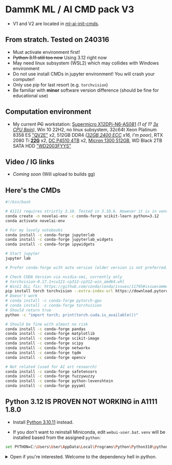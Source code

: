 # DammK ML / AI CMD pack V3 #

- V1 and V2 are located in [ml-ai-init-cmds](https://github.com/6DammK9/ml-ai-init-cmds).

## From stratch. Tested on 240316 ##

- Must activate environment first!
- ~~Python 3.11 still too new~~ Using 3.12 right now
- May need linux subsystem (WSL2) which may collides with Windows environment
- Do not use install CMDs in jupyter environment! You will crash your computer!
- Only use pip for last resort (e.g. `torchvision`)
- Be familiar with **minor** software version difference (should be fine for educational use)

## Computation environment ##

- My current ~~PC~~ workstation: [Supermicro X12DPi-N6-AS081](https://www.v2ex.com/t/907306) *(1 of 1? [3x CPU 8pin](https://www.chinafix.com/thread-1331197-1-1.html))*, Win 10 22H2, no linux subsystem, 32c64t Xeon Platinum 8358 ES ["QV2E"](https://www.ebay.com/itm/125887688097) x2, 512GB DDR4 *([32GB 2400 ECC](https://harddiskdirect.com/hp24d4r7d4mam-32-kingston-32gb-pc4-19200-ddr4-2400mhz-ecc-registered-cl17-rdimm-1-2v-dual-rank-memory-modules.html) x16, I'm poor)*, RTX 2080 Ti **[22G](https://www.ebay.com/itm/374465596451)** x2, [DC P4510 4TB](https://www.solidigm.com/products/data-center/d7/p4510.html#form=U.2%2015mm&cap=4%20TB) x2, [Micron 1300 512GB](https://www.storagereview.com/news/micron-1300-ssd-announced), WD Black 2TB SATA HDD ["WD2003FYYS"](https://www.disctech.com/Western-Digital-RE4-WD2003FYYS-2TB-Enterprise-SATA-Hard-Disk-Drives)

## Video / IG links ##

- *Coming soon* (Will upload to builds gg)

## Here's the CMDs ##

```bash
#!/bin/bash

# A1111 requires strictly 3.10. Tested in 3.10.6. However it is in venv so I ignore it haha.
conda create -n novelai-env -c conda-forge scikit-learn python=3.12
conda activate novelai-env

# For my lovely notebooks
conda install -c conda-forge jupyterlab
conda install -c conda-forge jupyterlab_widgets
conda install -c conda-forge ipywidgets

# Start jupyter
jupyter lab

# Prefer conda-forge with auto version (older version is not preferred)

# Check CUDA Version via nvidia-smi, currently only 
# torchvision-0.17.1+cu121-cp312-cp312-win_amd64.whl
# Win11 DLL fix: https://github.com/conda/conda/issues/11795#issuecomment-1340010125
pip install torch torchvision --extra-index-url https://download.pytorch.org/whl/cu121
# Doesn't work
# conda install -c conda-forge pytorch-gpu
# conda install -c conda-forge torchvision
# Should return true
python -c "import torch; print(torch.cuda.is_available())"

# Should be fine with almost no risk
conda install -c conda-forge pandas
conda install -c conda-forge matplotlib
conda install -c conda-forge scikit-image
conda install -c conda-forge scipy
conda install -c conda-forge networkx
conda install -c conda-forge tqdm
conda install -c conda-forge opencv

# Not related (used for AI art research)
conda install -c conda-forge safetensors
conda install -c conda-forge fuzzywuzzy
conda install -c conda-forge python-levenshtein
conda install -c conda-forge pyyaml
```

## Python 3.12 IS PROVEN NOT WORKING in A1111 1.8.0

- Install [Python 3.10.11](https://www.python.org/downloads/release/python-31011/) instead.

- If you don't want to reinstall Miniconda, edit `webui-user.bat`. `venv` will be installed based from the assigned `python`:

```bash
set PYTHON=C:\Users\User\AppData\Local\Programs\Python\Python310\python.exe
```

<details>
    <summary>Open if you're interested. Welcome to the dependency hell in python.</summary>

- As on 240316, it has trouble to install from fresh with python 3.12. Search and replace:

```py
torch_command = os.environ.get('TORCH_COMMAND', f"pip install torch==2.2.1 torchvision==0.17.1 --extra-index-url {torch_index_url}")
```

- Also it can't install `xformers` (under investigation)

- Direct running `webui-user.bat` will crash with strange cpp stacktrace. `pip install -r requirements.txt` will install a lot more libraries but crash when installing `transformers`. It is caused by specifying unsupported `transformers==4.30.2`. `pip install transformers` instead (will lead to `4.39.1`)

- Notice the changes in `requirements.txt`:

```txt
pytorch_lightning<2.0.0
transformers>=4.30.2
spandrel
```

```bash
# A1111 workarounds
pip install transformers
pip install -r requirements.txt

webui-user.bat
```

- Then edit `launch_utils.py` to bypass checking on original `requirements_versions.txt`:

```py
#L313
if packaging.version.parse(version_required) != packaging.version.parse(version_installed):
    print("Version mismatch", package, version_required, version_installed)
    continue
    #return False

#L425
if not requirements_met(requirements_file):
    print("Exit instead of pip install.")
    exit()
    run_pip(f"install -r \"{requirements_file}\"", "requirements")
    startup_timer.record("install requirements")
```

- Then increase logging in `webui-user.bat`:

```bash
set COMMANDLINE_ARGS=--loglevel=DEBUG --log-startup --no-half-vae --api --port=7860 --device-id=0
```

```log
  checks: done in 0.095s
  git version info: done in 0.095s
Python 3.12.1 | packaged by conda-forge | (main, Dec 23 2023, 07:53:56) [MSC v.1937 64 bit (AMD64)]
Version: v1.8.0
Commit hash: bef51aed032c0aaa5cfd80445bc4cf0d85b408b5
  torch GPU test: done in 3.670s
  clone repositores: done in 0.266s
Version mismatch GitPython 3.1.32 3.1.42
Version mismatch Pillow 9.5.0 10.2.0
Version mismatch accelerate 0.21.0 0.28.0
Version mismatch blendmodes 2022 2024.1.1
Version mismatch einops 0.4.1 0.7.0
Version mismatch fastapi 0.94.0 0.110.0
Version mismatch httpcore 0.15 1.0.4
Version mismatch jsonmerge 1.8.0 1.9.2
Version mismatch kornia 0.6.7 0.7.2
Version mismatch lark 1.1.2 1.1.9
Version mismatch numpy 1.26.2 1.26.4
Version mismatch omegaconf 2.2.3 2.3.0
Version mismatch open-clip-torch 2.20.0 2.7.0
Version mismatch psutil 5.9.5 5.9.8
Version mismatch pytorch_lightning 1.9.4 2.2.1
Version mismatch scikit-image 0.21.0 0.22.0
Version mismatch spandrel 0.1.6 0.3.1
Version mismatch transformers 4.30.2 4.39.1
Version mismatch httpx 0.24.1 0.27.0
    run extensions installers:
2024-03-27 00:35:52 DEBUG [root] Installing auto-MBW-rt
```

- Now it "stucks" in installing extensions. Installation still progress, but you can go to each directory and install the requirements via `pip install -r requirements.txt` again, if it fails after a long time.

- Then the worst part happens: `sd-webui-controlnet` require `mediapipe` which supports up to Python 3.11 only. Somehow it will ignore and continue:

```log
2024-03-27 00:51:24 DEBUG [root] Installing sd-webui-controlnet
Installing sd-webui-controlnet requirement: fvcore
Installing sd-webui-controlnet requirement: mediapipe
Couldn't install sd-webui-controlnet requirement: mediapipe.
Command: "E:\NOVELAI\stable-diffusion-webui\stable-diffusion-webui\venv\Scripts\python.exe" -m pip install mediapipe --prefer-binary
Error code: 1
stderr: ERROR: Could not find a version that satisfies the requirement mediapipe (from versions: none)
ERROR: No matching distribution found for mediapipe

Warning: Failed to install mediapipe, some preprocessors may not work.
Installing sd-webui-controlnet requirement: onnxruntime
Installing sd-webui-controlnet requirement: svglib
ControlNet init warning: Unable to install insightface automatically. Please try run `pip install insightface` manually.
Installing sd-webui-controlnet requirement: handrefinerportable
Couldn't install sd-webui-controlnet requirement: handrefinerportable.
Command: "E:\NOVELAI\stable-diffusion-webui\stable-diffusion-webui\venv\Scripts\python.exe" -m pip install https://github.com/huchenlei/HandRefinerPortable/releases/download/v1.0.0/handrefinerportable-2024.1.18.0-py2.py3-none-any.whl --prefer-binary
Error code: 1
stdout: Collecting handrefinerportable==2024.1.18.0
  Downloading https://github.com/huchenlei/HandRefinerPortable/releases/download/v1.0.0/handrefinerportable-2024.1.18.0-py2.py3-none-any.whl (13.1 MB)
     ---------------------------------------- 13.1/13.1 MB 8.3 MB/s eta 0:00:00
INFO: pip is looking at multiple versions of handrefinerportable to determine which version is compatible with other requirements. This could take a while.

stderr: ERROR: Could not find a version that satisfies the requirement mediapipe (from handrefinerportable) (from versions: none)
ERROR: No matching distribution found for mediapipe

Warning: Failed to install handrefinerportable. Some processors will not work.
Installing sd-webui-controlnet requirement: depth_anything
    sd-webui-controlnet: done in 76.922s
```

- Now finally it **throws tons of errors** about `__config__`, returning many `None` in so many `modules`, downloading so many default models, and finally crash in gradio:

```log
  File "E:\NOVELAI\stable-diffusion-webui\stable-diffusion-webui\venv\Lib\site-packages\gradio\blocks.py", line 286, in set_event_trigger
    "inputs": [block._id for block in inputs],
               ^^^^^^^^^
AttributeError: 'NoneType' object has no attribute '_id'
```

</details>